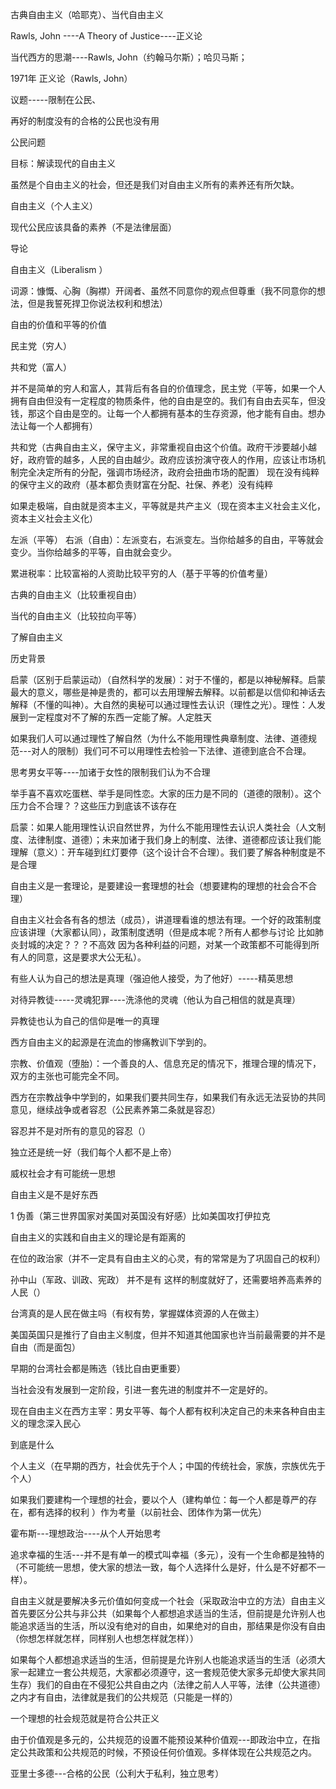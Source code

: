 古典自由主义（哈耶克）、当代自由主义

Rawls, John ----A Theory of Justice----正义论

当代西方的思潮----Rawls, John（约翰马尔斯）；哈贝马斯；

1971年 正义论（Rawls, John）



议题-----限制在公民、

再好的制度没有的合格的公民也没有用

公民问题



目标：解读现代的自由主义

虽然是个自由主义的社会，但还是我们对自由主义所有的素养还有所欠缺。

自由主义（个人主义）

现代公民应该具备的素养（不是法律层面）



导论

自由主义（Liberalism ）

词源：慷慨、心胸（胸襟）开阔者、虽然不同意你的观点但尊重（我不同意你的想法，但是我誓死捍卫你说法权利和想法）

自由的价值和平等的价值

民主党（穷人）

共和党（富人）

并不是简单的穷人和富人，其背后有各自的价值理念，民主党（平等，如果一个人拥有自由但没有一定程度的物质条件，他的自由是空的。我们有自由去买车，但没钱，那这个自由是空的。让每一个人都拥有基本的生存资源，他才能有自由。想办法让每一个人都拥有）

共和党（古典自由主义，保守主义，非常重视自由这个价值。政府干涉要越小越好，政府管的越多，人民的自由越少。政府应该扮演守夜人的作用，应该让市场机制完全决定所有的分配，强调市场经济，政府会扭曲市场的配置）   现在没有纯粹的保守主义的政府（基本都负责财富在分配、社保、养老）没有纯粹

如果走极端，自由就是资本主义，平等就是共产主义（现在资本主义社会主义化，资本主义社会主义化）

左派（平等）                    右派（自由）：左派变右，右派变左。当你给越多的自由，平等就会变少。当你给越多的平等，自由就会变少。

累进税率：比较富裕的人资助比较平穷的人（基于平等的价值考量）

古典的自由主义（比较重视自由）

当代的自由主义（比较拉向平等）



了解自由主义

历史背景

启蒙（区别于启蒙运动）（自然科学的发展）：对于不懂的，都是以神秘解释。启蒙最大的意义，哪些是神是贵的，都可以去用理解去解释。以前都是以信仰和神话去解释（不懂的叫神）。大自然的奥秘可以通过理性去认识（理性之光）。理性：人发展到一定程度对不了解的东西一定能了解。人定胜天

如果我们人可以通过理性了解自然（为什么不能用理性典章制度、法律、道德规范---对人的限制）我们可不可以用理性去检验一下法律、道德到底合不合理。

思考男女平等----加诸于女性的限制我们认为不合理

举手喜不喜欢吃蛋糕、举手是同性恋。大家的压力是不同的（道德的限制）。这个压力合不合理？？这些压力到底该不该存在

启蒙：如果人能用理性认识自然世界，为什么不能用理性去认识人类社会（人文制度、法律制度、道德）；未来加诸于我们身上的制度、法律、道德都应该让我们能理解（意义）：开车碰到红灯要停（这个设计合不合理）。我们要了解各种制度是不是合理

自由主义是一套理论，是要建设一套理想的社会（想要建构的理想的社会合不合理）  

自由主义社会各有各的想法（成员），讲道理看谁的想法有理。一个好的政策制度应该讲理（大家都认同），政策制度透明（但是成本呢？所有人都参与讨论  比如肺炎封城的决定？？？不高效 因为各种利益的问题，对某一个政策都不可能得到所有人的同意，这是要求大公无私）。



有些人认为自己的想法是真理（强迫他人接受，为了他好）-----精英思想

对待异教徒-----灵魂犯罪----洗涤他的灵魂（他认为自己相信的就是真理）

异教徒也认为自己的信仰是唯一的真理

西方自由主义的起源是在流血的惨痛教训下学到的。

宗教、价值观（堕胎）：一个善良的人、信息充足的情况下，推理合理的情况下，双方的主张也可能完全不同。

西方在宗教战争中学到的，如果我们要共同生存，如果我们有永远无法妥协的共同意见，继续战争或者容忍（公民素养第二条就是容忍）

容忍并不是对所有的意见的容忍（）

独立还是统一好（我们每个人都不是上帝）

威权社会才有可能统一思想





自由主义是不是好东西

1 伪善（第三世界国家对美国对英国没有好感）比如美国攻打伊拉克

自由主义的实践和自由主义的理论是有距离的

在位的政治家（并不一定具有自由主义的心灵，有的常常是为了巩固自己的权利）

孙中山（军政、训政、宪政） 并不是有 这样的制度就好了，还需要培养高素养的人民（）

台湾真的是人民在做主吗（有权有势，掌握媒体资源的人在做主）

美国英国只是推行了自由主义制度，但并不知道其他国家也许当前最需要的并不是自由（而是面包）

早期的台湾社会都是贿选（钱比自由更重要）

当社会没有发展到一定阶段，引进一套先进的制度并不一定是好的。

现在自由主义在西方主宰：男女平等、每个人都有权利决定自己的未来各种自由主义的理念深入民心



到底是什么

个人主义（在早期的西方，社会优先于个人；中国的传统社会，家族，宗族优先于个人）

如果我们要建构一个理想的社会，要以个人（建构单位：每一个人都是尊严的存在，都有选择的权利	）作为考量（以前社会、团体作为第一优先）

霍布斯---理想政治----从个人开始思考

追求幸福的生活---并不是有单一的模式叫幸福（多元），没有一个生命都是独特的（不可能统一思想，使大家的想法一致，每个人选择什么是好，什么是不好都不一样）。

自由主义就是要解决多元价值如何变成一个社会（采取政治中立的方法）自由主义首先要区分公共与非公共（如果每个人都想追求适当的生活，但前提是允许别人也能追求适当的生活，所以没有绝对的自由，如果绝对的自由，那结果是你没有自由（你想怎样就怎样，同样别人也想怎样就怎样））

如果每个人都想追求适当的生活，但前提是允许别人也能追求适当的生活（必须大家一起建立一套公共规范，大家都必须遵守，这一套规范使大家多元却使大家共同生存）我们的自由在不侵犯公共自由之内（法律之前人人平等，法律（公共道德）之内才有自由，法律就是我们的公共规范（只能是一样的）

一个理想的社会规范就是符合公共正义

由于价值观是多元的，公共规范的设置不能预设某种价值观---即政治中立，在指定公共政策和公共规范的时候，不预设任何价值观。多样体现在公共规范之内。

亚里士多德---合格的公民（公利大于私利，独立思考）

